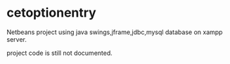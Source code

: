 # cetoptionentry
Netbeans project using java swings,jframe,jdbc,mysql database on xampp server.

project code is still not documented.
